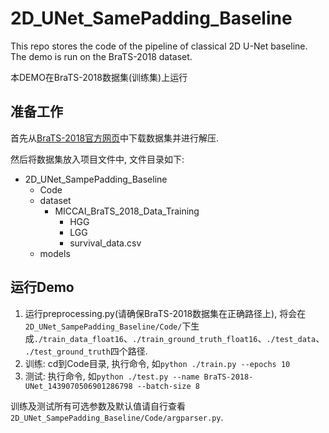 # 2D_UNet_SamePadding_Baseline
This repo stores the code of the pipeline of classical 2D U-Net baseline. The demo is run on the BraTS-2018 dataset.

本DEMO在BraTS-2018数据集(训练集)上运行

## 准备工作
首先从[BraTS-2018官方网页](https://ipp.cbica.upenn.edu/#BraTS18eval_trainingPhase)中下载数据集并进行解压.

然后将数据集放入项目文件中, 文件目录如下:

+ 2D_UNet_SampePadding_Baseline
    + Code
    + dataset
        + MICCAI_BraTS_2018_Data_Training
            + HGG
            + LGG
            + survival_data.csv
    + models

## 运行Demo
1. 运行preprocessing.py(请确保BraTS-2018数据集在正确路径上), 将会在`2D_UNet_SampePadding_Baseline/Code/`下生成`./train_data_float16`、`./train_ground_truth_float16`、`./test_data`、`./test_ground_truth`四个路径.
2. 训练: cd到Code目录, 执行命令, 如`python ./train.py --epochs 10`
3. 测试: 执行命令, 如`python ./test.py --name BraTS-2018-UNet_1439070506901286798 --batch-size 8`

训练及测试所有可选参数及默认值请自行查看`2D_UNet_SampePadding_Baseline/Code/argparser.py`.
